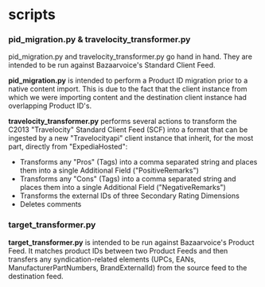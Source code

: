 scripts
=======

### pid_migration.py & travelocity_transformer.py

pid_migration.py and travelocity_transformer.py go hand in hand.  They are intended to be run against Bazaarvoice's Standard Client Feed.

**pid_migration.py** is intended to perform a Product ID migration prior to a native content import. This is due to the fact that the client instance from which we were importing content and the destination client instance had overlapping Product ID's.

**travelocity_transformer.py** performs several actions to transform the C2013 "Travelocity" Standard Client Feed (SCF) into a format that can be ingested by a new "Travelocityapi" client instance that inherit, for the most part, directly from "ExpediaHosted":

* Transforms any "Pros" (Tags) into a comma separated string and places them into a single Additional Field ("PositiveRemarks")
* Transforms any "Cons" (Tags) into a comma separated string and places them into a single Additional Field ("NegativeRemarks")
* Transforms the external IDs of three Secondary Rating Dimensions
* Deletes comments

### target_transformer.py

**target_transformer.py** is intended to be run against Bazaarvoice's Product Feed.  It matches product IDs between two Product Feeds and then transfers any syndication-related elements (UPCs, EANs, ManufacturerPartNumbers, BrandExternalId) from the source feed to the destination feed.